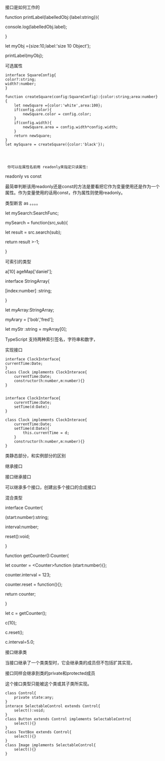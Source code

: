 接口是如何工作的

function printLabel\(labelledObj:{label:string}\){

console.log\(labelledObj.label\);

}

let myObj ={size:10,label:'size 10 Object'};

printLabel\(myObj\);

可选属性

```
interface SquareConfig{
color?:string;
width?:number;
}

function createSquare(config:SquareConfig):{color:string;area:number}
{
    let newSquare ={color:'white',area:100};
    if(config.color){
        newSquare.color = config.color;
    }
    if(config.width){   
        newSquare.area = config.width*config.width;
    }
    return newSquare;
}
let mySquare = createSquare({color:'black'});




 你可以在属性名前用 readonly来指定只读属性:
```

readonly vs const

最简单判断该用readonly还是const的方法是要看把它作为变量使用还是作为一个属性。作为变量使用的话用const，作为属性则使用readonly。

类型断言 as 。。。。

let mySearch:SearchFunc;

mySearch = function\(src,sub\){

let result = src.search\(sub\);

return result &gt;-1;

}

可索引的类型

a\[10\] ageMap\['daniel'\];

interface StringArray{

\[index:number\] :string;

}

let myArray:StringArray;

myArary = \['bob','fred'\];

let myStr :string = myArray\[0\];

TypeScript 支持两种索引签名，字符串和数字，

实现接口

```
interface ClockInterface{
currentTime:Date;
}
class Clock implements ClockInterace{
    currentTime:Date;
    constructor(h:number,m:number){}
}


interface ClockInterface{
    curerntTime:Date;
    setTime(d:Date);
}

class Clock implements ClockInterace{
    currentTime:Date;
    setTime(d:Date){
        this.currentTime = d;
    }
    constructor(h:number,m:number){}
}
```

类静态部分，和实例部分的区别

继承接口

接口继承接口

可以继承多个接口，创建出多个接口的合成接口

混合类型

interface Counter{

\(start:number\):string;

interval:number;

reset\(\):void;

}

function getCounter\(\):Counter{

let counter = &lt;Counter&gt;function \(start:number\){};

counter.interval = 123;

counter.reset = function\(\){};

return counter;

}

let c = getCounter\(\);

c\(10\);

c.reset\(\);

c.interval=5.0;



接口继承类

当接口继承了一个类类型时，它会继承类的成员但不包括扩其实现，

接口同样会继承到类的private和protected成员

这个接口类型只能被这个类或其子类所实现。

```
class Control{
    private state:any;
}
interace SelectableControl extends Control{
    select():void;
}
class Button extends Control implements SelectableContro{
    select(){}
}
class TextBox extends Control{
    select(){}
}
class Image implements SelectableControl{
    select(){}
}
```























